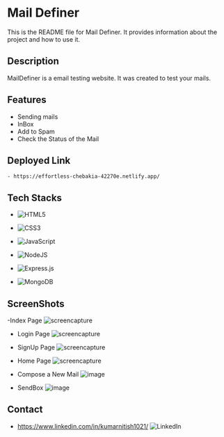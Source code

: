 # Mail Definer

This is the README file for Mail Definer. It provides information about the project and how to use it.

## Description

MailDefiner is a email testing website. It was created to test your mails.

## Features

- Sending mails
- InBox
- Add to Spam
- Check the Status of the Mail

## Deployed Link
    - https://effortless-chebakia-42270e.netlify.app/

## Tech Stacks
- ![HTML5](https://img.shields.io/badge/html5-%23E34F26.svg?style=for-the-badge&logo=html5&logoColor=white)

- ![CSS3](https://img.shields.io/badge/css3-%231572B6.svg?style=for-the-badge&logo=css3&logoColor=white)

- ![JavaScript](https://img.shields.io/badge/javascript-%23323330.svg?style=for-the-badge&logo=javascript&logoColor=%23F7DF1E)

- ![NodeJS](https://img.shields.io/badge/node.js-6DA55F?style=for-the-badge&logo=node.js&logoColor=white)

- ![Express.js](https://img.shields.io/badge/express.js-%23404d59.svg?style=for-the-badge&logo=express&logoColor=%2361DAFB)

- ![MongoDB](https://img.shields.io/badge/MongoDB-%234ea94b.svg?style=for-the-badge&logo=mongodb&logoColor=white)


## ScreenShots
-Index Page
![screencapture](https://user-images.githubusercontent.com/119393513/232226496-4bff552d-9b7a-46cb-862f-e949823513c8.png)

- Login Page
![screencapture](https://user-images.githubusercontent.com/119393513/232226563-fc77ab6f-1d82-42a5-a898-31dafa52122e.png)

- SignUp Page
![screencapture](https://user-images.githubusercontent.com/119393513/232226733-1996cfaa-c2b7-4567-a66d-543b13b0a076.png)

- Home Page
![screencapture](https://user-images.githubusercontent.com/119393513/232226874-8287d8cc-d296-4cd8-8fab-bb85c5fa9587.png)

- Compose a New Mail
![image](https://user-images.githubusercontent.com/119393513/232226937-0592e5b5-10db-4499-a659-5bb2dbbe812e.png)

- SendBox
![image](https://user-images.githubusercontent.com/119393513/232226973-6ffcd5be-b5f2-4786-89b3-a66749dd27a1.png)


## Contact

-  https://www.linkedin.com/in/kumarnitish1021/ ![LinkedIn](https://img.shields.io/badge/LinkedIn-0077B5?style=for-the-badge&logo=linkedin&logoColor=white)
